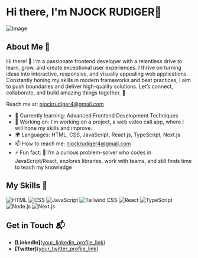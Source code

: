 # Hi there, I'm NJOCK RUDIGER👋

![Image](https://github.com/user-attachments/assets/dc9ebd1a-5e6b-4b0f-a5c6-50b46e93ade5)

## About Me 🚀

Hi there! 👋 I'm a passionate frontend developer with a relentless drive to learn, grow, and create exceptional user experiences. I thrive on turning ideas into interactive, responsive, and visually appealing web applications. Constantly honing my skills in modern frameworks and best practices, I aim to push boundaries and deliver high-quality solutions. Let’s connect, collaborate, and build amazing things together. 🚀

Reach me at: njockrudiger4@gmail.com

- 🌱 Currently learning: Advanced Frontend Development Techniques
- 🔭 Working on:  I'm working on a project, a web video call app, where I will hone my skills and improve. 
- 🌍 Languages: HTML, CSS, JavaScript, React.js, TypeScript, Next.js
- 📫 How to reach me: njockrudiger4@gmail.com
- ⚡ Fun fact: 🧠 I’m a curious problem-solver who codes in JavaScript/React, explores libraries, work with teams, and still finds time to teach my knowledge

## My Skills 🧠

![HTML](https://img.shields.io/badge/-HTML-E34F26?style=flat-square&logo=html5&logoColor=white)
![CSS](https://img.shields.io/badge/-CSS-1572B6?style=flat-square&logo=css3&logoColor=white)
![JavaScript](https://img.shields.io/badge/-JavaScript-F7DF1E?style=flat-square&logo=javascript&logoColor=black)
![Tailwind CSS](https://img.shields.io/badge/-Tailwind-551293?style=flat-square&logo=tailwind&logoColor=white)
![React](https://img.shields.io/badge/-React-61DAFB?style=flat-square&logo=react&logoColor=black)
![TypeScript](https://img.shields.io/badge/-TypeScript-952273?style=flat-square&logo=typescript&logoColor=white)
![Node.js](https://img.shields.io/badge/-Node.js-339933?style=flat-square&logo=node.js&logoColor=white)
![Next.js](https://img.shields.io/badge/-Next.js-339933?style=flat-square&logo=next.js&logoColor=white)



## Get in Touch 📬

- **[LinkedIn]**([your_linkedin_profile_link](https://www.linkedin.com/in/rudiger-njock/))
- **[Twitter]**([your_twitter_profile_link](https://x.com/rudiger479))

